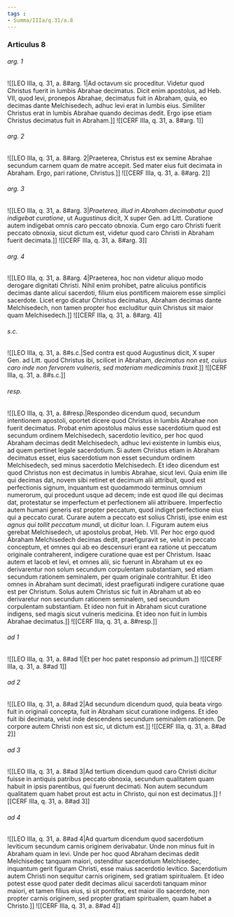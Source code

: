 ```yaml
---
tags : 
- Summa/IIIa/q.31/a.8
---
```


### Articulus 8

###### arg. 1
![[LEO IIIa, q. 31, a. 8#arg. 1|Ad octavum sic proceditur. Videtur quod Christus fuerit in lumbis Abrahae decimatus. Dicit enim apostolus, ad Heb. VII, quod levi, pronepos Abrahae, decimatus fuit in Abraham, quia, eo decimas dante Melchisedech, adhuc levi erat in lumbis eius. Similiter Christus erat in lumbis Abrahae quando decimas dedit. Ergo ipse etiam Christus decimatus fuit in Abraham.]]
![[CERF IIIa, q. 31, a. 8#arg. 1]]

###### arg. 2
![[LEO IIIa, q. 31, a. 8#arg. 2|Praeterea, Christus est ex semine Abrahae secundum carnem quam de matre accepit. Sed mater eius fuit decimata in Abraham. Ergo, pari ratione, Christus.]]
![[CERF IIIa, q. 31, a. 8#arg. 2]]

###### arg. 3
![[LEO IIIa, q. 31, a. 8#arg. 3|*Praeterea, illud in Abraham decimabatur quod indigebat curatione*, ut Augustinus dicit, X super Gen. ad Litt. Curatione autem indigebat omnis caro peccato obnoxia. Cum ergo caro Christi fuerit peccato obnoxia, sicut dictum est, videtur quod caro Christi in Abraham fuerit decimata.]]
![[CERF IIIa, q. 31, a. 8#arg. 3]]

###### arg. 4
![[LEO IIIa, q. 31, a. 8#arg. 4|Praeterea, hoc non videtur aliquo modo derogare dignitati Christi. Nihil enim prohibet, patre alicuius pontificis decimas dante alicui sacerdoti, filium eius pontificem maiorem esse simplici sacerdote. Licet ergo dicatur Christus decimatus, Abraham decimas dante Melchisedech, non tamen propter hoc excluditur quin Christus sit maior quam Melchisedech.]]
![[CERF IIIa, q. 31, a. 8#arg. 4]]

###### s.c.
![[LEO IIIa, q. 31, a. 8#s.c.|Sed contra est quod Augustinus dicit, X super Gen. ad Litt. quod Christus ibi, scilicet in Abraham, *decimatus non est, cuius caro inde non fervorem vulneris, sed materiam medicaminis traxit*.]]
![[CERF IIIa, q. 31, a. 8#s.c.]]

###### resp.
![[LEO IIIa, q. 31, a. 8#resp.|Respondeo dicendum quod, secundum intentionem apostoli, oportet dicere quod Christus in lumbis Abrahae non fuerit decimatus. Probat enim apostolus maius esse sacerdotium quod est secundum ordinem Melchisedech, sacerdotio levitico, per hoc quod Abraham decimas dedit Melchisedech, adhuc levi existente in lumbis eius, ad quem pertinet legale sacerdotium. Si autem Christus etiam in Abraham decimatus esset, eius sacerdotium non esset secundum ordinem Melchisedech, sed minus sacerdotio Melchisedech. Et ideo dicendum est quod Christus non est decimatus in lumbis Abrahae, sicut levi. Quia enim ille qui decimas dat, novem sibi retinet et decimum alii attribuit, quod est perfectionis signum, inquantum est quodammodo terminus omnium numerorum, qui procedunt usque ad decem; inde est quod ille qui decimas dat, protestatur se imperfectum et perfectionem alii attribuere. Imperfectio autem humani generis est propter peccatum, quod indiget perfectione eius qui a peccato curat. Curare autem a peccato est solius Christi, ipse enim est *agnus qui tollit peccatum mundi*, ut dicitur Ioan. I. Figuram autem eius gerebat Melchisedech, ut apostolus probat, Heb. VII. Per hoc ergo quod Abraham Melchisedech decimas dedit, praefiguravit se, velut in peccato conceptum, et omnes qui ab eo descensuri erant ea ratione ut peccatum originale contraherent, indigere curatione quae est per Christum. Isaac autem et Iacob et levi, et omnes alii, sic fuerunt in Abraham ut ex eo derivarentur non solum secundum corpulentam substantiam, sed etiam secundum rationem seminalem, per quam originale contrahitur. Et ideo omnes in Abraham sunt decimati, idest praefigurati indigere curatione quae est per Christum. Solus autem Christus sic fuit in Abraham ut ab eo derivaretur non secundum rationem seminalem, sed secundum corpulentam substantiam. Et ideo non fuit in Abraham sicut curatione indigens, sed magis sicut vulneris medicina. Et ideo non fuit in lumbis Abrahae decimatus.]]
![[CERF IIIa, q. 31, a. 8#resp.]]

###### ad 1
![[LEO IIIa, q. 31, a. 8#ad 1|Et per hoc patet responsio ad primum.]]
![[CERF IIIa, q. 31, a. 8#ad 1]]

###### ad 2
![[LEO IIIa, q. 31, a. 8#ad 2|Ad secundum dicendum quod, quia beata virgo fuit in originali concepta, fuit in Abraham sicut curatione indigens. Et ideo fuit ibi decimata, velut inde descendens secundum seminalem rationem. De corpore autem Christi non est sic, ut dictum est.]]
![[CERF IIIa, q. 31, a. 8#ad 2]]

###### ad 3
![[LEO IIIa, q. 31, a. 8#ad 3|Ad tertium dicendum quod caro Christi dicitur fuisse in antiquis patribus peccato obnoxia, secundum qualitatem quam habuit in ipsis parentibus, qui fuerunt decimati. Non autem secundum qualitatem quam habet prout est actu in Christo, qui non est decimatus.]]
![[CERF IIIa, q. 31, a. 8#ad 3]]

###### ad 4
![[LEO IIIa, q. 31, a. 8#ad 4|Ad quartum dicendum quod sacerdotium leviticum secundum carnis originem derivabatur. Unde non minus fuit in Abraham quam in levi. Unde per hoc quod Abraham decimas dedit Melchisedec tanquam maiori, ostenditur sacerdotium Melchisedec, inquantum gerit figuram Christi, esse maius sacerdotio levitico. Sacerdotium autem Christi non sequitur carnis originem, sed gratiam spiritualem. Et ideo potest esse quod pater dedit decimas alicui sacerdoti tanquam minor maiori, et tamen filius eius, si sit pontifex, est maior illo sacerdote, non propter carnis originem, sed propter gratiam spiritualem, quam habet a Christo.]]
![[CERF IIIa, q. 31, a. 8#ad 4]]

